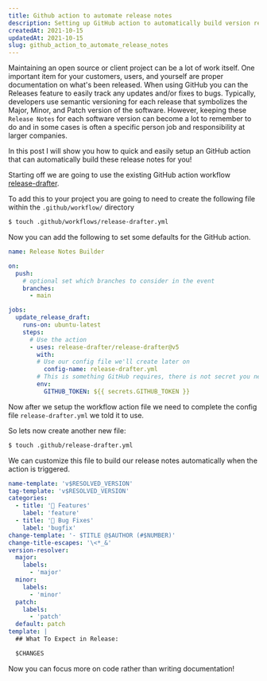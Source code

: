```yaml
---
title: Github action to automate release notes
description: Setting up GitHub action to automatically build version release draft notes.
createdAt: 2021-10-15
updatedAt: 2021-10-15
slug: github_action_to_automate_release_notes
---
```


Maintaining an open source or client project can be a lot of work itself. One important item for your customers, users, and yourself are proper documentation on what's been released. When using GitHub you can the Releases feature to easily track any updates and/or fixes to bugs. Typically, developers use semantic versioning for each release that symbolizes the Major, Minor, and Patch version of the software. However, keeping these `Release Notes` for each software version can become a lot to remember to do and in some cases is often a specific person job and responsibility at larger companies.

In this post I will show you how to quick and easily setup an GitHub action that can automatically build these release notes for you!

Starting off we are going to use the existing GitHub action workflow [release-drafter](https://github.com/release-drafter/release-drafter).

To add this to your project you are going to need to create the following file within the `.github/workflow/` directory

```bash
$ touch .github/workflows/release-drafter.yml
```

Now you can add the following to set some defaults for the GitHub action.

```yml [.github/workflows/release-drafter.yml]
name: Release Notes Builder

on:
  push:
    # optional set which branches to consider in the event
    branches:
      - main

jobs:
  update_release_draft:
    runs-on: ubuntu-latest
    steps:
      # Use the action
      - uses: release-drafter/release-drafter@v5
        with:
        # Use our config file we'll create later on
          config-name: release-drafter.yml
        # This is something GitHub requires, there is not secret you need to add to repo
        env:
          GITHUB_TOKEN: ${{ secrets.GITHUB_TOKEN }}

```

Now after we setup the workflow action file we need to complete the config file
`release-drafter.yml` we told it to use.

So lets now create another new file:

```bash
$ touch .github/release-drafter.yml
```

We can customize this file to build our release notes automatically when the action is triggered.

```yml [.github/release-drafter.yml]
name-template: 'v$RESOLVED_VERSION'
tag-template: 'v$RESOLVED_VERSION'
categories:
  - title: '🚀 Features'
    label: 'feature'
  - title: '🐛 Bug Fixes'
    label: 'bugfix'
change-template: '- $TITLE @$AUTHOR (#$NUMBER)'
change-title-escapes: '\<*_&'
version-resolver:
  major:
    labels:
      - 'major'
  minor:
    labels:
      - 'minor'
  patch:
    labels:
      - 'patch'
  default: patch
template: |
  ## What To Expect in Release:

  $CHANGES

```

Now you can focus more on code rather than writing documentation!
